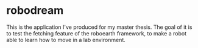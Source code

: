 # robodream

This is the application I've produced for my master thesis.
The goal of it is to test the fetching feature of the roboearth framework, to make a robot able to learn how to move in a lab environment.
